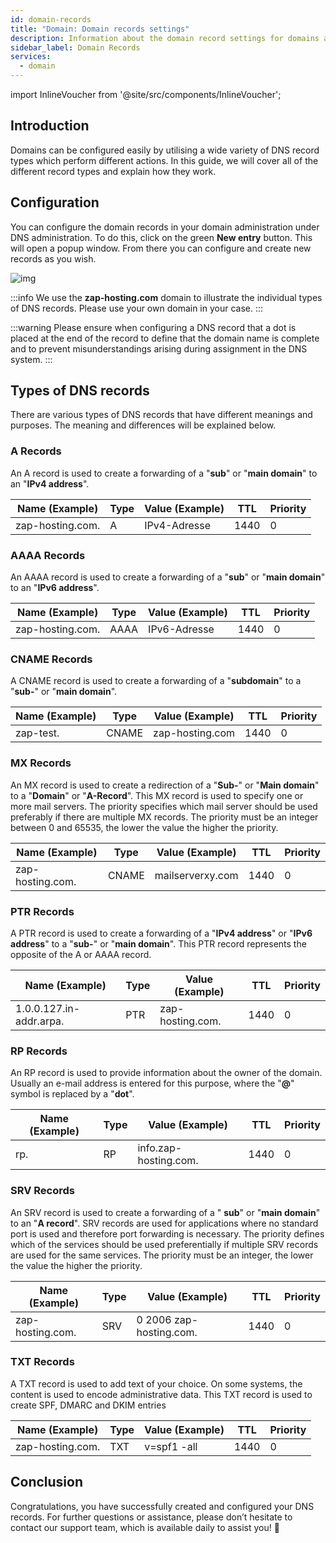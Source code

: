 ```yaml
---
id: domain-records
title: "Domain: Domain records settings"
description: Information about the domain record settings for domains at ZAP-Hosting 
sidebar_label: Domain Records
services:
  - domain
---
```


import InlineVoucher from '@site/src/components/InlineVoucher';

## Introduction

Domains can be configured easily by utilising a wide variety of DNS record types which perform different actions. In this guide, we will cover all of the different record types and explain how they work.



## Configuration

You can configure the domain records in your domain administration under DNS administration. To do this, click on the green **New entry** button. This will open a popup window. From there you can configure and create new records as you wish. 

![img](https://screensaver01.zap-hosting.com/index.php/s/5qGjz8jDi4sNGcQ/download)

:::info
We use the **zap-hosting.com** domain to illustrate the individual types of DNS records. Please use your own domain in your case.
:::

:::warning
Please ensure when configuring a DNS record that a dot is placed at the end of the record to define that the domain name is complete and to prevent misunderstandings arising during assignment in the DNS system.
:::

## Types of  DNS records

There are various types of DNS records that have different meanings and purposes. The meaning and differences will be explained below. 

### A Records

An A record is used to create a forwarding of a "**sub**" or "**main domain**" to an "**IPv4 address**".

| Name (Example)   | Type | Value (Example) | TTL  | Priority |
| ---------------- | ---- | --------------- | ---- | -------- |
| zap-hosting.com. | A    | IPv4-Adresse    | 1440 | 0        |



### AAAA Records

An AAAA record is used to create a forwarding of a "**sub**" or "**main domain**" to an "**IPv6 address**".

| Name (Example)   | Type | Value (Example) | TTL  | Priority |
| ---------------- | ---- | --------------- | ---- | -------- |
| zap-hosting.com. | AAAA | IPv6-Adresse    | 1440 | 0        |


### CNAME Records

A CNAME record is used to create a forwarding of a "**subdomain**" to a "**sub-**" or "**main domain**".

| Name (Example) | Type | Value (Example) | TTL  | Priority |
| ----------- | ---- | ------------ | ---- | -------- |
| zap-test. | CNAME  | zap-hosting.com | 1440 | 0        |



### MX Records

An MX record is used to create a redirection of a "**Sub-**" or "**Main domain**" to a "**Domain**" or "**A-Record**". This MX record is used to specify one or more mail servers. The priority specifies which mail server should be used preferably if there are multiple MX records. The priority must be an integer between 0 and 65535, the lower the value the higher the priority.

| Name (Example)   | Type  | Value (Example)  | TTL  | Priority |
| ---------------- | ----- | ---------------- | ---- | -------- |
| zap-hosting.com. | CNAME | mailserverxy.com | 1440 | 0        |



### PTR Records

A PTR record is used to create a forwarding of a "**IPv4 address**" or "**IPv6 address**" to a "**sub-**" or "**main domain**". This PTR record represents the opposite of the A or AAAA record.

| Name (Example)          | Type  | Value (Example)  | TTL  | Priority |
| ----------------------- | ----- | ---------------- | ---- | -------- |
| 1.0.0.127.in-addr.arpa. | PTR | zap-hosting.com. | 1440 | 0        |



### RP Records

An RP record is used to provide information about the owner of the domain. Usually an e-mail address is entered for this purpose, where the "**@**" symbol is replaced by a "**dot**".

| Name (Example) | Type | Value (Example)       | TTL  | Priority |
| -------------- | ---- | --------------------- | ---- | -------- |
| rp.            | RP   | info.zap-hosting.com. | 1440 | 0        |

### SRV Records

An SRV record is used to create a forwarding of a " **sub**" or "**main domain**" to an "**A record**". 
SRV records are used for applications where no standard port is used and therefore port forwarding is necessary.
The priority defines which of the services should be used preferentially if multiple SRV records are used for the same services.
The priority must be an integer, the lower the value the higher the priority.

| Name (Example) | Type | Value (Example)       | TTL  | Priority |
| -------------- | ---- | --------------------- | ---- | -------- |
| zap-hosting.com. | SRV   | 0 2006 zap-hosting.com. | 1440 | 0        |

### TXT Records

A TXT record is used to add text of your choice. On some systems, the content is used to encode administrative data. This TXT record is used to create SPF, DMARC and DKIM entries

| Name (Example)   | Type | Value (Example) | TTL  | Priority |
| ---------------- | ---- | --------------- | ---- | -------- |
| zap-hosting.com. | TXT   | v=spf1 -all     | 1440 | 0        |



## Conclusion

Congratulations, you have successfully created and configured your DNS records. For further questions or assistance, please don’t hesitate to contact our support team, which is available daily to assist you! 🙂

<InlineVoucher />
